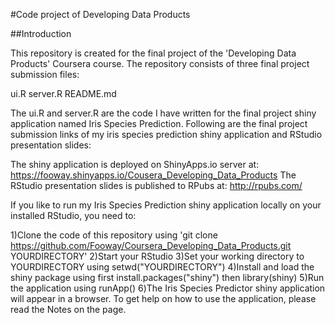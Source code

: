 #Code project of Developing Data Products

##Introduction

This repository is created for the final project of the 'Developing Data Products' Coursera course. The repository consists of three final project submission files:


ui.R 
server.R 
README.md 


The ui.R and server.R are the code I have written for the final project shiny application named Iris Species Prediction. Following are the final project submission links of my iris species prediction shiny application and RStudio presentation slides:


The shiny application is deployed on ShinyApps.io server at: https://fooway.shinyapps.io/Cousera_Developing_Data_Products 
The RStudio presentation slides is published to RPubs at: http://rpubs.com/

If you like to run my Iris Species Prediction shiny application locally on your installed RStudio, you need to:


1)Clone the code of this repository using 'git clone https://github.com/Fooway/Coursera_Developing_Data_Products.git YOURDIRECTORY'
2)Start your RStudio
3)Set your working directory to YOURDIRECTORY using setwd("YOURDIRECTORY")
4)Install and load the shiny package using first install.packages("shiny") then library(shiny)
5)Run the application using runApp()
6)The Iris Species Predictor shiny application will appear in a browser. To get help on how to use the application, please read the Notes on the page.
